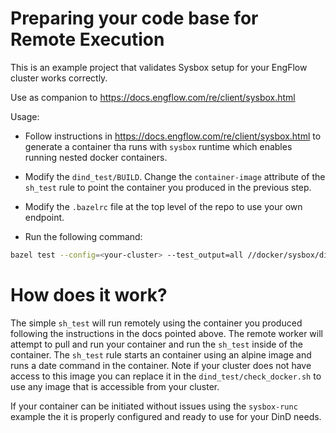 # Preparing your code base for Remote Execution

This is an example project that validates Sysbox setup for your EngFlow cluster
works correctly.

Use as companion to https://docs.engflow.com/re/client/sysbox.html

Usage:

- Follow instructions in https://docs.engflow.com/re/client/sysbox.html to generate
 a container tha runs with `sysbox` runtime which enables running nested docker containers.

- Modify the `dind_test/BUILD`. Change the `container-image` attribute of the `sh_test`
rule to point the container you produced in the previous step. 

- Modify the `.bazelrc` file at the top level of the repo to use your own endpoint. 

- Run the following command:

```sh
bazel test --config=<your-cluster> --test_output=all //docker/sysbox/dind_test/...
```

# How does it work?

The simple `sh_test` will run remotely using the container you produced following
the instructions in the docs pointed above. The remote worker will attempt to pull and
run your container and run the `sh_test` inside of the container. The `sh_test` rule
starts an container using an alpine image and runs a date command in the container.
Note if your cluster does not have access to this image you can replace it in the
`dind_test/check_docker.sh` to use any image that is accessible from your cluster.

If your container can be initiated without issues using the `sysbox-runc` example
the it is properly configured and ready to use for your DinD needs.

